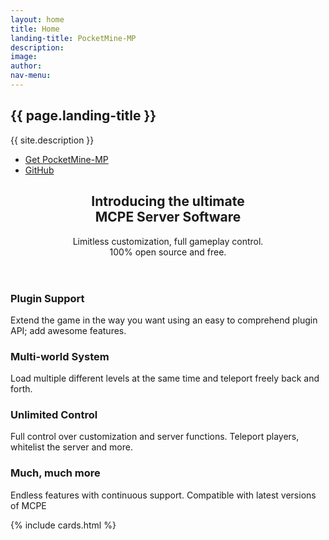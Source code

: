 ```yaml
---
layout: home
title: Home
landing-title: PocketMine-MP
description: 
image: 
author: 
nav-menu: 
---
```


<!-- Banner -->
<section id="banner">
    <h2>{{ page.landing-title }}</h2>
    <p>{{ site.description }}</p>
    <ul class="actions">
        <li><a href="http://pmmp.readthedocs.io/en/rtfd/installation.html" class="button special">Get PocketMine-MP</a></li>
        <li><a href="https://github.com/pmmp/PocketMine-MP" class="button">GitHub</a></li>
    </ul>
</section>

<!-- Main -->
<section id="main" class="container">

<section class="box special">
    <header class="major">
        <h2>Introducing the ultimate
        <br />
        MCPE Server Software</h2>
        <p>Limitless customization, full gameplay control.<br />
        100% open source and free.</p>
    </header>
</section>

<section class="box special features">
    <div class="features-row">
        <section>
            <span class="icon major fa-bolt accent2"></span>
            <h3>Plugin Support</h3>
            <p>Extend the game in the way you want using an easy to comprehend plugin API; add awesome features.</p>
        </section>
        <section>
            <span class="icon major fa-globe accent3"></span>
            <h3>Multi-world System</h3>
            <p>Load multiple different levels at the same time and teleport freely back and forth.</p>
        </section>
    </div>
    <div class="features-row">
        <section>
            <span class="icon major fa-wrench accent4"></span>
            <h3>Unlimited Control</h3>
            <p>Full control over customization and server functions. Teleport players, whitelist the server and more.</p>
        </section>
        <section>
            <span class="icon major fa-plus accent5"></span>
            <h3>Much, much more</h3>
            <p>Endless features with continuous support. Compatible with latest versions of MCPE</p>
        </section>
    </div>
</section>

{% include cards.html %}

</section>
